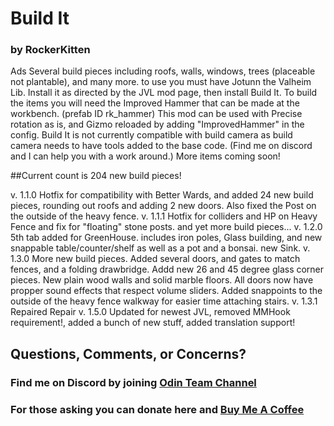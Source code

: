 ﻿
# Build It

### by RockerKitten

Ads Several build pieces including roofs, walls, windows, trees (placeable not plantable), and many more.
to use you must have Jotunn the Valheim Lib. Install it as directed by the JVL mod page, then install Build It.
To build the items you will need the Improved Hammer that can be made at the workbench. (prefab ID rk_hammer)
This mod can be used with Precise rotation as is, and Gizmo reloaded by adding "ImprovedHammer" in the config.
Build It is not currently compatible with build camera as build camera needs to have tools added to the base code. (Find me on discord and I can help you with a work around.)
More items coming soon! 

##Current count is 204 new build pieces!

v. 1.1.0 Hotfix for compatibility with Better Wards, and added 24 new build pieces, rounding out roofs and adding 2 new doors. Also fixed the Post on the outside of the heavy fence.
v. 1.1.1 Hotfix for colliders and HP on Heavy Fence and fix for "floating" stone posts. and yet more build pieces...
v. 1.2.0 5th tab added for GreenHouse. includes iron poles, Glass building, and new snappable table/counter/shelf as well as a pot and a bonsai. new Sink.
v. 1.3.0 More new build pieces. Added several doors, and gates to match fences, and a folding drawbridge. Addd new 26 and 45 degree glass corner pieces. New plain wood walls and solid marble floors. All doors now have propper sound effects that respect volume sliders. Added snappoints to the outside of the heavy fence walkway for easier time attaching stairs.
v. 1.3.1 Repaired Repair
v. 1.5.0 Updated for newest JVL, removed MMHook requirement!, added a bunch of new stuff, added translation support!

## Questions, Comments, or Concerns?
### Find me on Discord by joining [Odin Team Channel](https://discord.gg/hfgmEc2hXt)
### For those asking you can donate here and [Buy Me A Coffee](https://www.buymeacoffee.com/RockerKitten)